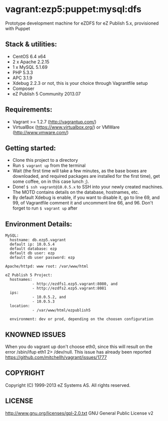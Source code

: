 # vagrant:ezp5:puppet:mysql:dfs

Prototype development machine for eZDFS for eZ Publish 5.x, provisioned with Puppet

## Stack & utilities:

- CentOS 6.4 x64
- 2 x Apache 2.2.15 
- 1 x MySQL 5.1.69
- PHP 5.3.3
- APC 3.1.9
- Xdebug 2.2.3 or not, this is your choice through Vagrantfile setup
- Composer
- eZ Publish 5 Community 2013.07

## Requirements:

- Vagrant >= 1.2.7 (http://vagrantup.com/)
- VirtualBox (https://www.virtualbox.org/) or VMWare (http://www.vmware.com/)

## Getting started:

- Clone this project to a directory 
- Run `$ vagrant up` from the terminal
- Wait (the first time will take a few minutes, as the base boxes are downloaded, and required packages are installed for the first time), get some coffee, on in this case lunch ;).
- Done! `$ ssh vagrant@10.0.5.x` to SSH into your newly created machines. The MOTD contains details on the database, hostnames, etc.
- By default Xdebug is enable, if you want to disable it, go to line 69, and 99, of Vagrantfile comment it and uncomment line 66, and 96. Don't forget to run `$ vagrant up` after

## Environment Details:

```
MySQL:
  hostname: db.ezp5.vagrant
  default ip: 10.0.5.4
  default database: ezp
  default db user: ezp
  default db user password: ezp

Apache/httpd: www root: /var/www/html

eZ Publish 5 Project:
  hostnames: 
            - http://ezdfs1.ezp5.vagrant:8080, and 
            - http://ezdfs2.ezp5.vagrant:8081
  ips: 
            - 10.0.5.2, and 
            - 10.0.5.3
  location: 
            - /var/www/html/ezpublish5

  environment: dev or prod, depending on the choosen configuration
```

## KNOWNED ISSUES

When you do vagrant up don't choose eth0, since this will result on the error /sbin/ifup eth1 2> /dev/null. This issue has already been reported https://github.com/mitchellh/vagrant/issues/1777

## COPYRIGHT
Copyright (C) 1999-2013 eZ Systems AS. All rights reserved.

## LICENSE
http://www.gnu.org/licenses/gpl-2.0.txt GNU General Public License v2